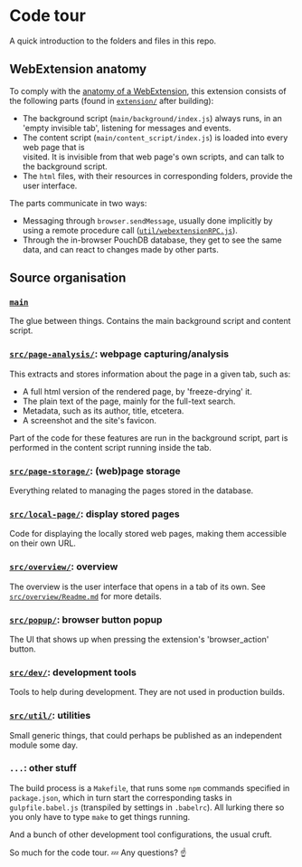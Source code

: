 # Code tour

A quick introduction to the folders and files in this repo.

## WebExtension anatomy

To comply with the [anatomy of a WebExtension](https://developer.mozilla.org/en-US/Add-ons/WebExtensions/Anatomy_of_a_WebExtension),
this extension consists of the following parts (found in [`extension/`](extension/) after building):

- The background script (`main/background/index.js`) always runs, in an 'empty invisible tab',
  listening for messages and events.  
- The content script (`main/content_script/index.js`) is loaded into every web page that is    
  visited. It is invisible from that web page's own scripts, and can talk to the background script.
- The `html` files, with their resources in corresponding folders, provide the user interface.

The parts communicate in two ways:
- Messaging through `browser.sendMessage`, usually done implicitly by using a remote procedure call
 ([`util/webextensionRPC.js`](src/util/webextensionRPC.js)).
- Through the in-browser PouchDB database, they get to see the same data, and can react to changes
  made by other parts.

## Source organisation

### [`main`](main/)

The glue between things. Contains the main background script and content script.

### [`src/page-analysis/`](src/page-analysis/): webpage capturing/analysis

This extracts and stores information about the page in a given tab, such as:
- A full html version of the rendered page, by 'freeze-drying' it.
- The plain text of the page, mainly for the full-text search.
- Metadata, such as its author, title, etcetera.
- A screenshot and the site's favicon.

Part of the code for these features are run in the background script, part is performed in the
content script running inside the tab.

### [`src/page-storage/`](src/page-storage/): (web)page storage

Everything related to managing the pages stored in the database.

### [`src/local-page/`](src/local-page/): display stored pages

Code for displaying the locally stored web pages, making them accessible on their own URL.

### [`src/overview/`](src/overview/): overview

The overview is the user interface that opens in a tab of its own. See
[`src/overview/Readme.md`](src/overview/Readme.md) for more details.

### [`src/popup/`](src/popup/): browser button popup

The UI that shows up when pressing the extension's 'browser_action' button.

### [`src/dev/`](src/dev/): development tools

Tools to help during development. They are not used in production builds.

### [`src/util/`](src/util/): utilities

Small generic things, that could perhaps be published as an independent module some day.

### `...`: other stuff

The build process is a `Makefile`, that runs some `npm` commands specified in `package.json`, which
in turn start the corresponding tasks in `gulpfile.babel.js` (transpiled by settings in `.babelrc`).
All lurking there so you only have to type `make` to get things running.

And a bunch of other development tool configurations, the usual cruft.

So much for the code tour. :zzz:  Any questions? :point_up:
